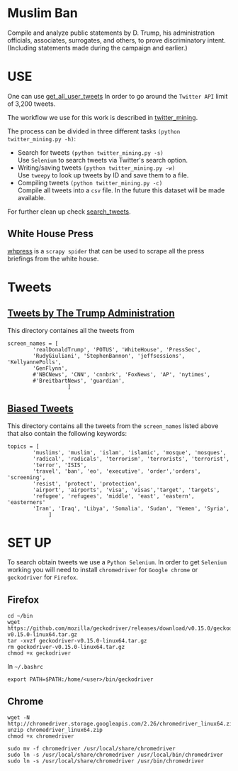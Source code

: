# Muslim Ban
Compile and analyze public statements by D. Trump, his administration officials, 
associates, surrogates, and others, to prove discriminatory intent. 
(Including statements made during the campaign and earlier.)

# USE                                                                           
One can use [get_all_user_tweets](https://github.com/alejandrox1/muslim_ban/blob/master/mining_functions.py#L186)
In order to go around the `Twitter API` limit of 3,200 tweets.

The workflow we use for this work is described in
[twitter_mining](https://github.com/alejandrox1/muslim_ban/blob/master/twitter_mining.py).

The process can be divided in three different tasks `(python twitter_mining.py -h)`:

* Search for tweets `(python twitter_mining.py -s)` </br>
  Use `Selenium` to search tweets via Twitter's search option.
* Writing/saving tweets `(python twitter_mining.py -w)` </br>
  Use `tweepy` to look up tweets by ID and save them to a file.
* Compiling tweets `(python twitter_mining.py -c)` </br>
  Compile all tweets into a `csv` file.
  In the future this dataset will be made available.

For further clean up check
[search_tweets](https://github.com/alejandrox1/muslim_ban/blob/master/search_tweets.ipynb).

## White House Press
[whpress](https://github.com/alejandrox1/muslim_ban/blob/master/whpress/whpress/spiders/blog.py)
is a `scrapy spider` that can be used to scrape all the press briefings from
the white house. 

# Tweets
## [Tweets by The Trump Administration](https://github.com/alejandrox1/muslim_ban/tree/master/users)
This directory containes all the tweets from 
```
screen_names = [
        'realDonaldTrump', 'POTUS', 'WhiteHouse', 'PressSec',
        'RudyGiuliani', 'StephenBannon', 'jeffsessions', 'KellyannePolls',
        'GenFlynn',
        #'NBCNews', 'CNN', 'cnnbrk', 'FoxNews', 'AP', 'nytimes', 
        #'BreitbartNews', 'guardian',
                   ]
```

## [Biased Tweets](https://github.com/alejandrox1/muslim_ban/tree/master/tweets)
This directory contains all the tweets from the `screen_names` listed above that also contain the following keywords:
```
topics = [
        'muslims', 'muslim', 'islam', 'islamic', 'mosque', 'mosques',
        'radical', 'radicals', 'terrorism', 'terrorists', 'terrorist', 
        'terror', 'ISIS', 
        'travel', 'ban', 'eo', 'executive', 'order','orders', 'screening', 
        'resist', 'protect', 'protection',
        'airport', 'airports', 'visa', 'visas','target', 'targets',  
        'refugee', 'refugees', 'middle', 'east', 'eastern', 'easterners'
        'Iran', 'Iraq', 'Libya', 'Somalia', 'Sudan', 'Yemen', 'Syria',
             ]
```


# SET UP
To search obtain tweets we use a `Python Selenium`.
In order to get `Selenium` working you will need to install `chromedriver` for
`Google chrome` or `geckodriver` for `Firefox`.

## Firefox
```
cd ~/bin
wget https://github.com/mozilla/geckodriver/releases/download/v0.15.0/geckodriver-v0.15.0-linux64.tar.gz 
tar -xvzf geckodriver-v0.15.0-linux64.tar.gz
rm geckodriver-v0.15.0-linux64.tar.gz
chmod +x geckodriver
```

In `~/.bashrc`
```
export PATH=$PATH:/home/<user>/bin/geckodriver
```

## Chrome
```
wget -N http://chromedriver.storage.googleapis.com/2.26/chromedriver_linux64.zip
unzip chromedriver_linux64.zip
chmod +x chromedriver

sudo mv -f chromedriver /usr/local/share/chromedriver
sudo ln -s /usr/local/share/chromedriver /usr/local/bin/chromedriver
sudo ln -s /usr/local/share/chromedriver /usr/bin/chromedriver
```
